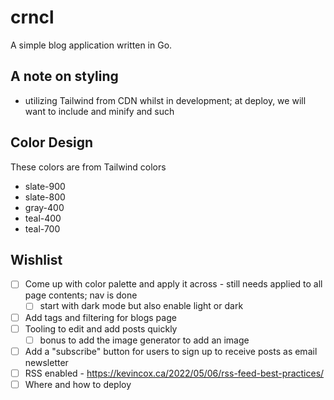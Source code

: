 # crncl

A simple blog application written in Go.

## A note on styling
- utilizing Tailwind from CDN whilst in development; at deploy, we will want to include and minify and such

## Color Design
These colors are from Tailwind colors
- slate-900
- slate-800
- gray-400
- teal-400
- teal-700


## Wishlist
- [ ] Come up with color palette and apply it across - still needs applied to all page contents; nav is done
    - [ ] start with dark mode but also enable light or dark
- [ ] Add tags and filtering for blogs page
- [ ] Tooling to edit and add posts quickly
    - [ ] bonus to add the image generator to add an image
- [ ] Add a "subscribe" button for users to sign up to receive posts as email newsletter
- [ ] RSS enabled - https://kevincox.ca/2022/05/06/rss-feed-best-practices/
- [ ] Where and how to deploy